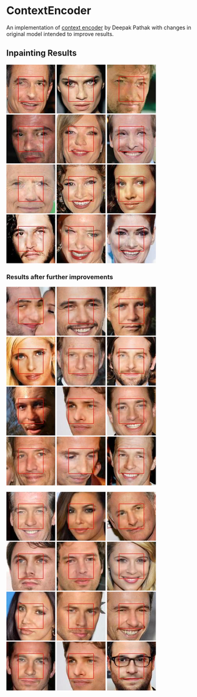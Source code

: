 # ContextEncoder
An implementation of [context encoder](http://people.eecs.berkeley.edu/~pathak/context_encoder/) by Deepak Pathak with changes in original model intended to improve results.
## Inpainting Results
![](https://github.com/afrozalm/ContextEncoder/blob/master/results/122_output.jpg)
![](https://github.com/afrozalm/ContextEncoder/blob/master/results/125_output.jpg)
![](https://github.com/afrozalm/ContextEncoder/blob/master/results/126_output.jpg)
![](https://github.com/afrozalm/ContextEncoder/blob/master/results/127_output.jpg)
![](https://github.com/afrozalm/ContextEncoder/blob/master/results/128_output.jpg)
![](https://github.com/afrozalm/ContextEncoder/blob/master/results/131_output.jpg)
![](https://github.com/afrozalm/ContextEncoder/blob/master/results/133_output.jpg)
![](https://github.com/afrozalm/ContextEncoder/blob/master/results/141_output.jpg)
![](https://github.com/afrozalm/ContextEncoder/blob/master/results/143_output.jpg)
![](https://github.com/afrozalm/ContextEncoder/blob/master/results/149_output.jpg)
![](https://github.com/afrozalm/ContextEncoder/blob/master/results/152_output.jpg)
![](https://github.com/afrozalm/ContextEncoder/blob/master/results/154_output.jpg)

### Results after further improvements

![](https://github.com/afrozalm/ContextEncoder/blob/master/results/410_output.jpg)
![](https://github.com/afrozalm/ContextEncoder/blob/master/results/412_output.jpg)
![](https://github.com/afrozalm/ContextEncoder/blob/master/results/414_output.jpg)
![](https://github.com/afrozalm/ContextEncoder/blob/master/results/425_output.jpg)
![](https://github.com/afrozalm/ContextEncoder/blob/master/results/428_output.jpg)
![](https://github.com/afrozalm/ContextEncoder/blob/master/results/430_output.jpg)
![](https://github.com/afrozalm/ContextEncoder/blob/master/results/432_output.jpg)
![](https://github.com/afrozalm/ContextEncoder/blob/master/results/439_output.jpg)
![](https://github.com/afrozalm/ContextEncoder/blob/master/results/440_output.jpg)
![](https://github.com/afrozalm/ContextEncoder/blob/master/results/442_output.jpg)
![](https://github.com/afrozalm/ContextEncoder/blob/master/results/444_output.jpg)
![](https://github.com/afrozalm/ContextEncoder/blob/master/results/449_output.jpg)

![](https://github.com/afrozalm/ContextEncoder/blob/master/results/450_output.jpg)
![](https://github.com/afrozalm/ContextEncoder/blob/master/results/452_output.jpg)
![](https://github.com/afrozalm/ContextEncoder/blob/master/results/464_output.jpg)
![](https://github.com/afrozalm/ContextEncoder/blob/master/results/467_output.jpg)
![](https://github.com/afrozalm/ContextEncoder/blob/master/results/469_output.jpg)
![](https://github.com/afrozalm/ContextEncoder/blob/master/results/477_output.jpg)
![](https://github.com/afrozalm/ContextEncoder/blob/master/results/492_output.jpg)
![](https://github.com/afrozalm/ContextEncoder/blob/master/results/497_output.jpg)
![](https://github.com/afrozalm/ContextEncoder/blob/master/results/498_output.jpg)
![](https://github.com/afrozalm/ContextEncoder/blob/master/results/499_output.jpg)
![](https://github.com/afrozalm/ContextEncoder/blob/master/results/439_output.jpg)
![](https://github.com/afrozalm/ContextEncoder/blob/master/results/65_output.jpg)


